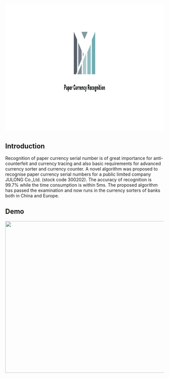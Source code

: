 <h1 align="center">
  <a name="logo"><img src="assets/logo.png" alt="logo" width="1500" height="400"></a>
  <br>
</h1>

## Introduction
Recognition of paper currency serial number is of great importance for anti-counterfeit and currency tracing and also basic requirements for advanced currency sorter and currency counter. A novel algorithm was proposed to recognise paper currency serial numbers for a public limited company JULONG Co.,Ltd. (stock code 300202). The accuracy of recognition is 99.7% while the time consumption is within 5ms. The proposed algorithm has passed the examination and now runs in the currency sorters of banks both in China and Europe.

## Demo
<p align="center">
<img width="865" height="481" src="assets/papercurrency.gif">
</p>

